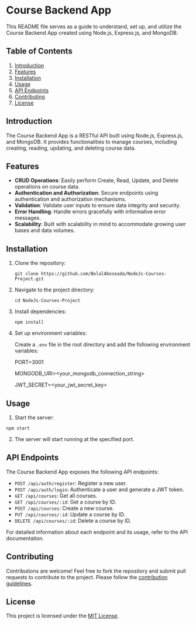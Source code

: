 # Course Backend App

This README file serves as a guide to understand, set up, and utilize the Course Backend App created using Node.js, Express.js, and MongoDB.

## Table of Contents

1. [Introduction](#introduction)
2. [Features](#features)
3. [Installation](#installation)
4. [Usage](#usage)
5. [API Endpoints](#api-endpoints)
6. [Contributing](#contributing)
7. [License](#license)

## Introduction

The Course Backend App is a RESTful API built using Node.js, Express.js, and MongoDB. It provides functionalities to manage courses, including creating, reading, updating, and deleting course data.

## Features

- **CRUD Operations**: Easily perform Create, Read, Update, and Delete operations on course data.
- **Authentication and Authorization**: Secure endpoints using authentication and authorization mechanisms.
- **Validation**: Validate user inputs to ensure data integrity and security.
- **Error Handling**: Handle errors gracefully with informative error messages.
- **Scalability**: Built with scalability in mind to accommodate growing user bases and data volumes.

## Installation

1. Clone the repository:

    ```
    git clone https://github.com/BelalAboseada/NodeJs-Courses-Project.git
    ```

2. Navigate to the project directory:

    ```
    cd NodeJs-Courses-Project
    ```

3. Install dependencies:

    ```
    npm install
    ```

4. Set up environment variables:
   
   Create a `.env` file in the root directory and add the following environment variables:
    
    PORT=3001

    MONGODB_URI=<your_mongodb_connection_string>
    
    JWT_SECRET=<your_jwt_secret_key>


## Usage

1. Start the server:

 ```
 npm start
 ```

2. The server will start running at the specified port.

## API Endpoints

The Course Backend App exposes the following API endpoints:

- `POST /api/auth/register`: Register a new user.
- `POST /api/auth/login`: Authenticate a user and generate a JWT token.
- `GET /api/courses`: Get all courses.
- `GET /api/courses/:id`: Get a course by ID.
- `POST /api/courses`: Create a new course.
- `PUT /api/courses/:id`: Update a course by ID.
- `DELETE /api/courses/:id`: Delete a course by ID.

For detailed information about each endpoint and its usage, refer to the API documentation.

## Contributing

Contributions are welcome! Feel free to fork the repository and submit pull requests to contribute to the project. Please follow the [contribution guidelines](CONTRIBUTING.md).

## License

This project is licensed under the [MIT License](LICENSE).
